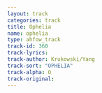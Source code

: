 ```yaml
---
layout: track
categories: track
title: Ophelia
name: ophelia
type: ahfow_track
track-id: 360
track-lyrics: 
track-author: Krukowski/Yang
track-sort: "OPHELIA"
track-alpha: O
track-original: 
---
```

